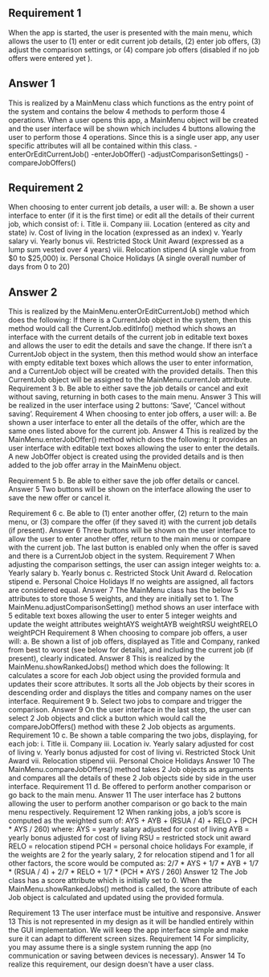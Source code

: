 ## Requirement 1

When the app is started, the user is presented with the main menu, which allows the user to (1) enter or edit current job details, (2) enter job offers, (3) adjust the comparison settings, or (4) compare job offers (disabled if no job offers were entered yet ).

## Answer 1

This is realized by a MainMenu class which functions as the entry point of the system and contains the below 4 methods to perform those 4 operations. When a user opens this app, a MainMenu object will be created and the user interface will be shown which includes 4 buttons allowing the user to perform those 4 operations. Since this is a single user app, any user specific attributes will all be contained within this class.
-enterOrEditCurrentJob()
-enterJobOffer()
-adjustComparisonSettings()
-compareJobOffers()

## Requirement 2

When choosing to enter current job details, a user will: a. Be shown a user interface to enter (if it is the first time) or edit all the details of their current job, which consist of: i. Title ii. Company iii. Location (entered as city and state) iv. Cost of living in the location (expressed as an index) v. Yearly salary vi. Yearly bonus vii. Restricted Stock Unit Award (expressed as a lump sum vested over 4 years) viii. Relocation stipend (A single value from $0 to $25,000) ix. Personal Choice Holidays (A single overall number of days from 0 to 20)

## Answer 2

This is realized by the MainMenu.enterOrEditCurrentJob() method which does the following:
If there is a CurrentJob object in the system, then this method would call the CurrentJob.editInfo() method which shows an interface with the current details of the current job in editable text boxes and allows the user to edit the details and save the change.
If there isn’t a CurrentJob object in the system, then this method would show an interface with empty editable text boxes which allows the user to enter information, and a CurrentJob object will be created with the provided details. Then this CurrentJob object will be assigned to the MainMenu.currentJob attribute. 
Requirement 3
b. Be able to either save the job details or cancel and exit without saving, returning in both cases to the main menu.
Answer 3
This will be realized in the user interface using 2 buttons: ‘Save’, ‘Cancel without saving’.
Requirement 4
When choosing to enter job offers, a user will: a. Be shown a user interface to enter all the details of the offer, which are the same ones listed above for the current job.
Answer 4
This is realized by the MainMenu.enterJobOffer() method which does the following:
It provides an user interface with editable text boxes allowing the user to enter the details.
A new JobOffer object is created using the provided details and is then added to the job offer array in the MainMenu object.


Requirement 5
b. Be able to either save the job offer details or cancel.
Answer 5
Two buttons will be shown on the interface allowing the user to save the new offer or cancel it.


Requirement 6
c. Be able to (1) enter another offer, (2) return to the main menu, or (3) compare the offer (if they saved it) with the current job details (if present).
Answer 6
Three buttons will be shown on the user interface to allow the user to enter another offer, return to the main menu or compare with the current job. The last button is enabled only when the offer is saved and there is a CurrentJob object in the system.
Requirement 7
When adjusting the comparison settings, the user can assign integer weights to: a. Yearly salary b. Yearly bonus c. Restricted Stock Unit Award d. Relocation stipend e. Personal Choice Holidays If no weights are assigned, all factors are considered equal.
Answer 7
The MainMenu class has the below 5 attributes to store those 5 weights, and they are initially set to 1. The MainMenu.adjustComparisonSetting() method shows an user interface with 5 editable text boxes allowing the user to enter 5 integer weights and update the weight attributes
weightAYS
weightAYB
weightRSU
weightRELO
weightPCH
Requirement 8
When choosing to compare job offers, a user will: a. Be shown a list of job offers, displayed as Title and Company, ranked from best to worst (see below for details), and including the current job (if present), clearly indicated.
Answer 8
This is realized by the MainMenu.showRankedJobs() method which does the following: 
It calculates a score for each Job object using the provided formula and updates their score attributes.
It sorts all the Job objects by their scores in descending order and displays the titles and company names on the user interface. 
Requirement 9
b. Select two jobs to compare and trigger the comparison.
Answer 9
On the user interface in the last step, the user can select 2 Job objects and click a button which would call the compareJobOffers() method with these 2 Job objects as arguments.
Requirement 10
c. Be shown a table comparing the two jobs, displaying, for each job: i. Title ii. Company iii. Location iv. Yearly salary adjusted for cost of living v. Yearly bonus adjusted for cost of living vi. Restricted Stock Unit Award vii. Relocation stipend viii. Personal Choice Holidays
Answer 10
The MainMenu.compareJobOffers() method takes 2 Job objects as arguments and compares all the details of these 2 Job objects side by side in the user interface. 
Requirement 11
d. Be offered to perform another comparison or go back to the main menu.
Answer 11
The user interface has 2 buttons allowing the user to perform another comparison or go back to the main menu respectively. 
Requirement 12
When ranking jobs, a job’s score is computed as the weighted sum of:
AYS + AYB + (RSUA / 4) + RELO + (PCH * AYS / 260)
where: AYS = yearly salary adjusted for cost of living AYB = yearly bonus adjusted for cost of living RSU = restricted stock unit award RELO = relocation stipend PCH = personal choice holidays
For example, if the weights are 2 for the yearly salary, 2 for relocation stipend and 1 for all other factors, the score would be computed as:
2/7 * AYS + 1/7 * AYB + 1/7 * (RSUA / 4) + 2/7 * RELO + 1/7 * (PCH * AYS / 260)
Answer 12
The Job class has a score attribute which is initially set to 0. When the MainMenu.showRankedJobs() method is called, the score attribute of each Job object is calculated and updated using the provided formula.




Requirement 13
The user interface must be intuitive and responsive.
Answer 13
This is not represented in my design as it will be handled entirely within the GUI implementation. We will keep the app interface simple and make sure it can adapt to different screen sizes.
Requirement 14
For simplicity, you may assume there is a single system running the app (no communication or saving between devices is necessary).
Answer 14
To realize this requirement, our design doesn't have a user class.









